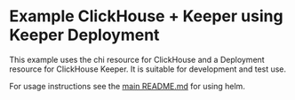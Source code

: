 # Example ClickHouse + Keeper using Keeper Deployment  

This example uses the chi resource for ClickHouse and a Deployment resource
for ClickHouse Keeper. It is suitable for development and test use. 

For usage instructions see the [main README.md](../README.md) for using helm. 
